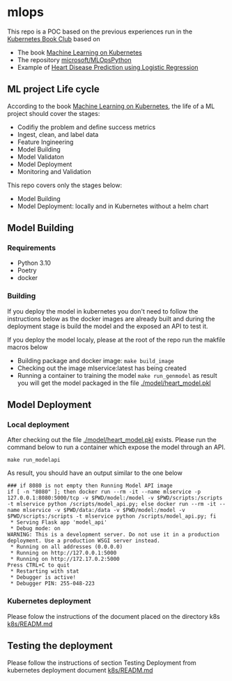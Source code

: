 # mlops

This repo is a POC based on the previous experiences run in the [Kubernetes Book Club](https://community.cncf.io/kubernetes-virtual-book-club/) based on 

* The book [Machine Learning on Kubernetes](https://www.packtpub.com/product/machine-learning-on-kubernetes/9781803241807) 
* The repository [microsoft/MLOpsPython](https://github.com/microsoft/MLOpsPython)
* Example of [Heart Disease Prediction using Logistic Regression](https://github.com/eduai-repo/ML-Demo/blob/main/2%20Classification/2.%20One%20with%20Heart%20Disease%20Prediction.ipynb)



## ML project Life cycle

According to the book [Machine Learning on Kubernetes](https://www.packtpub.com/product/machine-learning-on-kubernetes/9781803241807), the life of a ML project should cover the stages:
- Codifiy the problem and define success metrics
- Ingest, clean, and label data
- Feature Ingineering
- Model Building
- Model Validaton
- Model Deployment
- Monitoring and Validation


This repo covers only the stages below:
- Model Building
- Model Deployment: locally and in Kubernetes without a helm chart


## Model Building

### Requirements
* Python 3.10
* Poetry
* docker

### Building

If you deploy the model in kubernetes you don't need to follow the instructions below as the docker images are already built and during the deployment stage is build the model and the exposed an API to test it.

If you deploy the model localy, please at the root of the repo run the makfile macros below

* Building package and docker image: ```make build_image```
* Checking out the image mlservice:latest has being created
* Running a container to training the model ```make run_genmodel``` as result you will get the model packaged in the file [./model/heart_model.pkl](./model/heart_model.pkl)

## Model Deployment

### Local deployment

After checking out the file [./model/heart_model.pkl](./model/heart_model.pkl) exists. Please run the command below to run a container which expose the model through an API.

```
make run_modelapi
```

As result, you should have an output similar to the one below

```
### if 8080 is not empty then Running Model API image
if [ -n "8080" ]; then docker run --rm -it --name mlservice -p 127.0.0.1:8080:5000/tcp -v $PWD/model:/model -v $PWD/scripts:/scripts -t mlservice python /scripts/model_api.py; else docker run --rm -it --name mlservice -v $PWD/data:/data -v $PWD/model:/model -v $PWD/scripts:/scripts -t mlservice python /scripts/model_api.py; fi
 * Serving Flask app 'model_api'
 * Debug mode: on
WARNING: This is a development server. Do not use it in a production deployment. Use a production WSGI server instead.
 * Running on all addresses (0.0.0.0)
 * Running on http://127.0.0.1:5000
 * Running on http://172.17.0.2:5000
Press CTRL+C to quit
 * Restarting with stat
 * Debugger is active!
 * Debugger PIN: 255-048-223
```

### Kubernetes deployment

Please folow the instructions of the document placed on the directory k8s [k8s/READM.md](./k8s/READM.md)


## Testing the deployment

Please follow the instructions of section Testing Deployment from kubernetes deployment document [k8s/READM.md](./k8s/READM.md#testing-deployment)